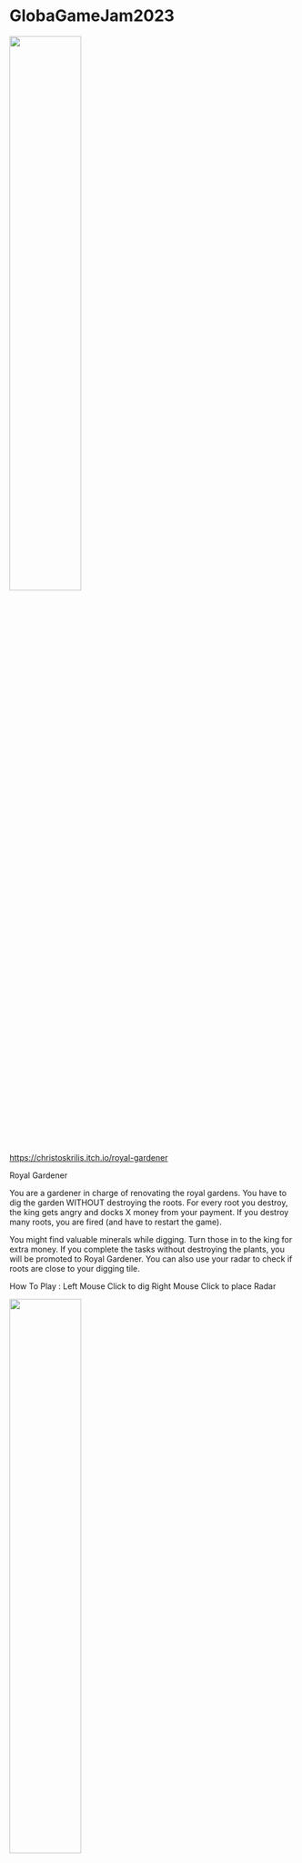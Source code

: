 # GlobaGameJam2023

<img width="50%" src="ReadMe/1.png">

https://christoskrilis.itch.io/royal-gardener


Royal Gardener

You are a gardener in charge of renovating the royal gardens. You have to dig the garden WITHOUT destroying the roots. For every root you destroy, the king gets angry and docks X money from your payment. If you destroy many roots, you are fired (and have to restart the game).

You might find valuable minerals while digging. Turn those in to the king for extra money. If you complete the tasks without destroying the plants, you will be promoted to Royal Gardener. You can also use your radar to check if roots are close to your digging tile.


How To Play : Left Mouse Click to dig Right Mouse Click to place Radar

<img width="50%" src="ReadMe/2.png">
<img width="50%" src="ReadMe/3.png">

